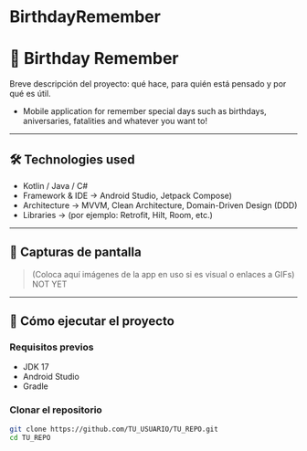 # BirthdayRemember



# 📱 Birthday Remember

Breve descripción del proyecto: qué hace, para quién está pensado y por qué es útil.

- Mobile application for remember special days such as birthdays, aniversaries, fatalities and whatever you want to!

---

## 🛠️ Technologies used

- Kotlin / Java / C#
- Framework & IDE -> Android Studio, Jetpack Compose)
- Architecture -> MVVM, Clean Architecture, Domain-Driven Design (DDD)
- Libraries -> (por ejemplo: Retrofit, Hilt, Room, etc.)

---

## 📸 Capturas de pantalla

> (Coloca aquí imágenes de la app en uso si es visual o enlaces a GIFs)
 NOT YET

---

## 🚀 Cómo ejecutar el proyecto

### Requisitos previos

- JDK 17
- Android Studio
- Gradle

### Clonar el repositorio

```bash
git clone https://github.com/TU_USUARIO/TU_REPO.git
cd TU_REPO
